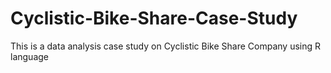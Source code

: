 # Cyclistic-Bike-Share-Case-Study
This is a data analysis case study on Cyclistic Bike Share Company using R language
